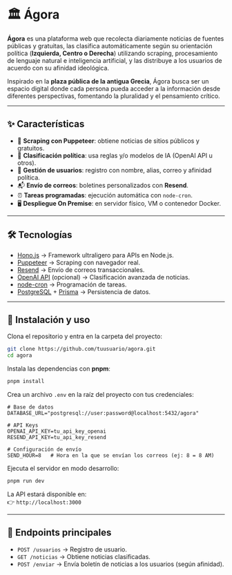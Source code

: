 # 🏛️ Ágora

**Ágora** es una plataforma web que recolecta diariamente noticias de fuentes públicas y gratuitas, las clasifica automáticamente según su orientación política (**Izquierda, Centro o Derecha**) utilizando scraping, procesamiento de lenguaje natural e inteligencia artificial, y las distribuye a los usuarios de acuerdo con su afinidad ideológica.

Inspirado en la **plaza pública de la antigua Grecia**, Ágora busca ser un espacio digital donde cada persona pueda acceder a la información desde diferentes perspectivas, fomentando la pluralidad y el pensamiento crítico.

---

## ✨ Características

- 🔎 **Scraping con Puppeteer**: obtiene noticias de sitios públicos y gratuitos.  
- 🧠 **Clasificación política**: usa reglas y/o modelos de IA (OpenAI API u otros).  
- 👤 **Gestión de usuarios**: registro con nombre, alias, correo y afinidad política.  
- 📬 **Envío de correos**: boletines personalizados con **Resend**.  
- ⏰ **Tareas programadas**: ejecución automática con `node-cron`.  
- 🖥️ **Despliegue On Premise**: en servidor físico, VM o contenedor Docker.  

---

## 🛠️ Tecnologías

- [Hono.js](https://hono.dev/) → Framework ultraligero para APIs en Node.js.  
- [Puppeteer](https://pptr.dev/) → Scraping con navegador real.  
- [Resend](https://resend.com/) → Envío de correos transaccionales.  
- [OpenAI API](https://platform.openai.com/) (opcional) → Clasificación avanzada de noticias.  
- [node-cron](https://www.npmjs.com/package/node-cron) → Programación de tareas.  
- [PostgreSQL](https://www.postgresql.org/) + [Prisma](https://www.prisma.io/) → Persistencia de datos.  

---

## 🚀 Instalación y uso

Clona el repositorio y entra en la carpeta del proyecto:

```bash
git clone https://github.com/tuusuario/agora.git
cd agora
```

Instala las dependencias con **pnpm**:

```bash
pnpm install
```

Crea un archivo `.env` en la raíz del proyecto con tus credenciales:

```env
# Base de datos
DATABASE_URL="postgresql://user:password@localhost:5432/agora"

# API Keys
OPENAI_API_KEY=tu_api_key_openai
RESEND_API_KEY=tu_api_key_resend

# Configuración de envío
SEND_HOUR=8   # Hora en la que se envían los correos (ej: 8 = 8 AM)
```

Ejecuta el servidor en modo desarrollo:

```bash
pnpm run dev
```

La API estará disponible en:  
👉 `http://localhost:3000`

---

## 📡 Endpoints principales

- `POST /usuarios` → Registro de usuario.  
- `GET /noticias` → Obtiene noticias clasificadas.  
- `POST /enviar` → Envía boletín de noticias a los usuarios (según afinidad).